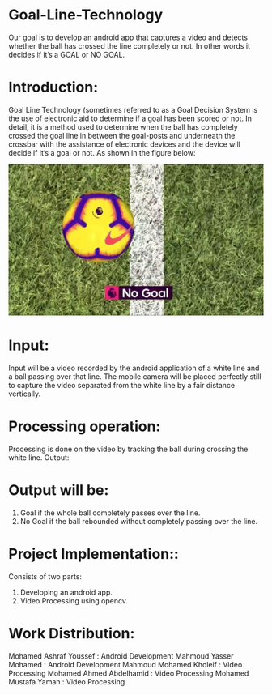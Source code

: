# Goal-Line-Technology
Our goal is to develop an android app that captures a video and detects whether the ball has crossed the line completely or not. In other words it decides if it’s a GOAL or NO GOAL.

# Introduction: 
Goal Line Technology (sometimes referred to as a Goal Decision System is the use of electronic aid to determine if a goal has been scored or not. In detail, it is a method used to determine when the ball has completely crossed the goal line in between the goal-posts and underneath the crossbar with the assistance of electronic devices and the device will decide if it’s a goal or not. 
As shown in the figure below: 

<p align="center">
  <img src="docs/1.jpg">
</p>

# Input: 
Input will be a video recorded by the android application of a white line and a ball passing over that line. The mobile camera will be placed perfectly still to capture the video separated from the white line by a fair distance vertically. 

# Processing operation: 
Processing is done on the video by tracking the ball during crossing the white line. Output: 

# Output will be: 
1. Goal if the whole ball completely passes over the line. 
2. No Goal if the ball rebounded without completely passing over the line. 

# Project Implementation:: 
Consists of two parts: 
1. Developing an android app. 
2. Video Processing using opencv.

# Work Distribution: 
Mohamed Ashraf Youssef : Android Development 
Mahmoud Yasser Mohamed : Android Development 
Mahmoud Mohamed Kholeif : Video Processing 
Mohamed Ahmed Abdelhamid : Video Processing 
Mohamed Mustafa Yaman : Video Processing 
